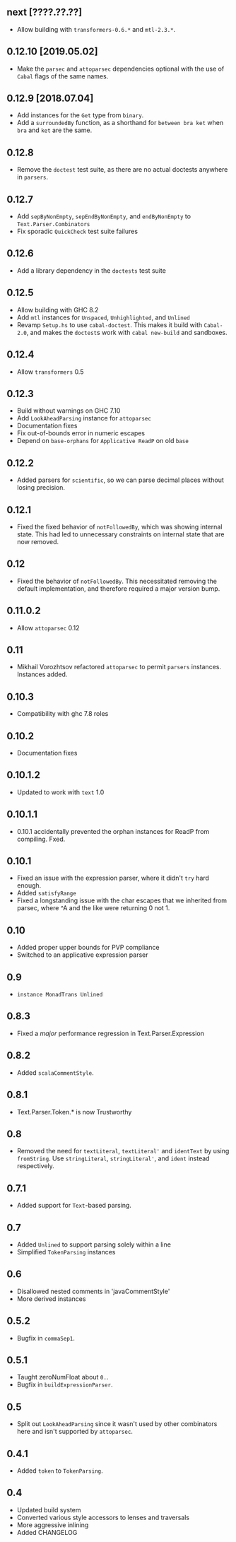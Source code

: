 next [????.??.??]
-----------------
* Allow building with `transformers-0.6.*` and `mtl-2.3.*`.

0.12.10 [2019.05.02]
--------------------
* Make the `parsec` and `attoparsec` dependencies optional with the use of
  `Cabal` flags of the same names.

0.12.9 [2018.07.04]
-------------------
* Add instances for the `Get` type from `binary`.
* Add a `surroundedBy` function, as a shorthand for `between bra ket` when
  `bra` and `ket` are the same.

0.12.8
------
* Remove the `doctest` test suite, as there are no actual doctests anywhere
  in `parsers`.

0.12.7
------
* Add `sepByNonEmpty`, `sepEndByNonEmpty`, and `endByNonEmpty` to
  `Text.Parser.Combinators`
* Fix sporadic `QuickCheck` test suite failures

0.12.6
------
* Add a library dependency in the `doctests` test suite

0.12.5
------
* Allow building with GHC 8.2
* Add `mtl` instances for `Unspaced`, `Unhighlighted`, and `Unlined`
* Revamp `Setup.hs` to use `cabal-doctest`. This makes it build
  with `Cabal-2.0`, and makes the `doctest`s work with `cabal new-build` and
  sandboxes.

0.12.4
------
* Allow `transformers` 0.5

0.12.3
------
* Build without warnings on GHC 7.10
* Add `LookAheadParsing` instance for `attoparsec`
* Documentation fixes
* Fix out-of-bounds error in numeric escapes
* Depend on `base-orphans` for `Applicative ReadP` on old `base`

0.12.2
------
* Added parsers for `scientific`, so we can parse decimal places without losing precision.

0.12.1
----
* Fixed the fixed behavior of `notFollowedBy`, which was showing internal state. This had led to unnecessary constraints on internal state that are now removed.

0.12
------
* Fixed the behavior of `notFollowedBy`. This necessitated removing the default implementation, and therefore required a major version bump.

0.11.0.2
--------
* Allow `attoparsec` 0.12

0.11
----
* Mikhail Vorozhtsov refactored `attoparsec` to permit `parsers` instances. Instances added.

0.10.3
------
* Compatibility with ghc 7.8 roles

0.10.2
------
* Documentation fixes

0.10.1.2
--------
* Updated to work with `text` 1.0

0.10.1.1
--------
* 0.10.1 accidentally prevented the orphan instances for ReadP from compiling. Fxed.

0.10.1
------
* Fixed an issue with the expression parser, where it didn't `try` hard enough.
* Added `satisfyRange`
* Fixed a longstanding issue with the char escapes that we inherited from parsec, where ^A and the like were returning 0 not 1.

0.10
----
* Added proper upper bounds for PVP compliance
* Switched to an applicative expression parser

0.9
---
* `instance MonadTrans Unlined`

0.8.3
-----
* Fixed a _major_ performance regression in Text.Parser.Expression

0.8.2
-----
* Added `scalaCommentStyle`.

0.8.1
-----
* Text.Parser.Token.* is now Trustworthy

0.8
---
* Removed the need for `textLiteral`, `textLiteral'` and `identText` by using `fromString`. Use `stringLiteral`, `stringLiteral'`, and `ident` instead respectively.

0.7.1
-----
* Added support for `Text`-based parsing.

0.7
---
* Added `Unlined` to support parsing solely within a line
* Simplified `TokenParsing` instances

0.6
---
* Disallowed nested comments in 'javaCommentStyle'
* More derived instances

0.5.2
-----
* Bugfix in `commaSep1`.

0.5.1
-----
* Taught zeroNumFloat about `0.`.
* Bugfix in `buildExpressionParser`.

0.5
---
* Split out `LookAheadParsing` since it wasn't used by other combinators here and isn't supported by `attoparsec`.

0.4.1
-----
* Added `token` to `TokenParsing`.

0.4
-----
* Updated build system
* Converted various style accessors to lenses and traversals
* More aggressive inlining
* Added CHANGELOG
